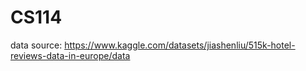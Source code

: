# CS114

data source: https://www.kaggle.com/datasets/jiashenliu/515k-hotel-reviews-data-in-europe/data